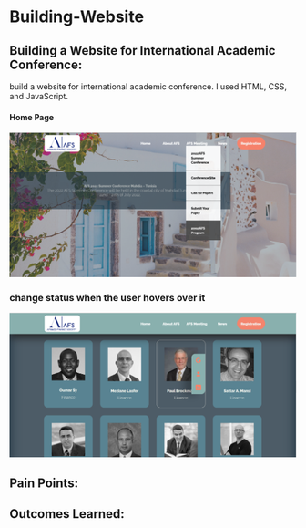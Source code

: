 # Building-Website
## Building a Website for International Academic Conference:  
build a website for international academic conference. I used HTML, CSS, and JavaScript.
#### Home Page
![Building-Website](website1.png)

### change status when the user hovers over it 
![Building-Website](website2.png)

## Pain Points:
## Outcomes Learned:
